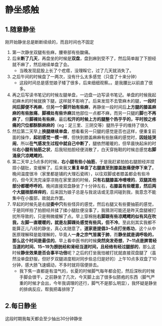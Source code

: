 # 静坐感触

## 1.随意静坐

刚开始静坐总是断断续续的，而且时间也不固定

1. 第一次静坐双腿有些麻，腰脊部有些酸痛。
2. 后来**断了几天**，再盘坐的时候是**双盘**，盘到麻到受不了，然后简单敲了下胆经就不麻了，然后继续单盘了会。
    - 当晚发现屁股上长了个疙瘩，没理睬它，过了几天就消失了。
3. 之后午间的时候盘了一两次，没有什么太多感觉（只盘了十来分钟）
    - 这段时间总是感觉娘子矮了很多，后来细细观察。。是我腰比以前直了很多。
4. 再之后写读书笔记的时候左腿单盘，一边盘一边写读书笔记。单盘的时候我起初麻木的时候就换下腿，这样就不影响了。后来发现不去管麻木的腿，**一段时间后脚便不再麻**，但**另一个脚开始有些麻**，再静坐一段时间后**上方腿的膝盖麻麻的有些胀痛**，**脚裸处有些许麻**其他部位一点都不麻，而另一只腿的**脚**也**不再麻了**，但**脚裸处有些麻**，最后**松开的时候上方的腿整个热乎乎的，平时按之疼痛的穴位都酥酥麻麻的**（eg：足三里、三阴交等）腿热乎乎的维持了很久
5. 然后第二天早上**换腿继续单盘**，想看看另一只腿的感觉是否也这样，便重复前面的操作，**起初感觉一模一样**，但快到膝盖麻麻有些胀痛的感觉时，**因娃娃哭闹**，所以**在气感发生过程中就自己中断了**，腿依然暖暖的，但早晨快起床的时候**右小腿有抽筋之状**，后我轻拍胆经便消散了，白天穿拖鞋的时候总感觉**右脚涌泉穴凉飕飕的**。
6. 第二天早上5点多的时候，**右小腿有些小抽筋**，于是我赶紧拍拍右腿胆经并捏捏小腿肚，变缓解了。后来我又**重复单盘了右腿直至到膝盖胀痛便停下来了**。晚间温度很冷（家里都是铺的大理石瓷砖），以往双脚或者膝盖都会有些冷的，但今天洗完澡穿凉拖在家里浪的时候，**只有右腿膝盖冷嗖嗖的**，**双腿其他部分都暖呼呼的**。晚间直接双盘静坐了十分钟左右，**右膝盖有些暖意，然后两个大腿根部痒痒的**，后来因为娘子总是与我说话或无意间碰到我，我意念不能集中在小腹部，故就此作罢。
7. 早起的时候先是右腿**委中穴**有些怪异的感觉，然后右腿又有些要抽筋的感觉，于是同样拍了拍胆经并揉了揉小腿肚便没事了，我猜测可能还是昨天盘腿被打扰所导致的，只是稍微缓解了点。早上穿棉拖**右脚跟有些凉飕飕的似有风在吹我，左脚一直暖暖的，就是左脚踝处感觉有些风，但不冷**。至此刻其实我都不能算正儿八经的静坐，真心太随意了。**道家是提倡3~5点打坐练功**，这个从中医原理解释是能理解的，毕竟人**一身之宗气皆属于肺**，而**静坐就是调呼吸的，那么这个时间是最佳的**。早上看中医书的时候**突然突发奇想**，**7~11点是脾胃经当道的时间、15~19为膀胱经和肾经当道时间，且经络有经过腿部的**，那么这时候**静坐效果是否会事半功倍**呢？之后的打坐我怕被打扰就直接双盘腿了（虽然没单盘舒服，但好歹双腿进度相对同步些总归是好的）上午10点多双盘了10分钟，感大肠飞速蠕动，不多时就将宿便排去。
    - 我下焦一直都是有湿气的，长夏的时候脚气每年都会犯，然后深秋的时候手脚会很干，之前静坐了几次，今天脚上出了很多似脓疱的东西（脚气严重的时候才会出，今年我调理的还行，脚气不是那么明显），我怀疑是静坐的排病反应，帮我把毒排除了

## 2.每日静坐

这段时期我每天都会至少抽出30分钟静坐

